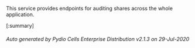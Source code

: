 






This service provides endpoints for auditing shares across the whole application.

[:summary]

###### Auto generated by Pydio Cells Enterprise Distribution v2.1.3 on 29-Jul-2020
